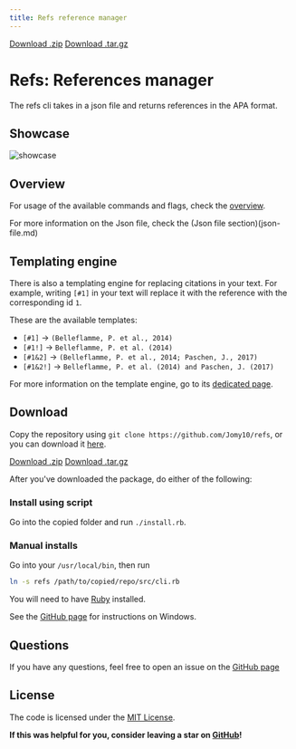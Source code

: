 ```yaml
---
title: Refs reference manager
---
```


<section id="downloads" class="clearfix">
    <a href="https://github.com/Jomy10/refs/zipball/master" id="download-zip" class="button"><span>Download .zip</span></a>
    <a href="https://github.com/Jomy10/refs/tarball/master" id="download-tar-gz" class="button"><span>Download .tar.gz</span></a>
</section>

# Refs: References manager

The refs cli takes in a json file and returns references in the APA format.

## Showcase

![showcase](https://github.com/Jomy10/refs/raw/master/assets/showcase.gif)

## Overview

For usage of the available commands and flags, check the [overview](overview.md).

For more information on the Json file, check the (Json file section)(json-file.md)

## Templating engine

There is also a templating engine for replacing citations in your text. For example, writing `[#1]` in your text will replace it with the reference with the corresponding id `1`.

These are the available templates:
- `[#1]` -> `(Belleflamme, P. et al., 2014)` <!--Matching refs command: `refs short -t par -m 1`-->
- `[#1!]` -> `Belleflamme, P. et al. (2014)` <!--Matching refs command: `refs short -m 1` or `refs short -t def -m 1`-->
- `[#1&2]` -> `(Belleflamme, P. et al., 2014; Paschen, J., 2017)` <!--Matching refs command: `refs short -t par -m 1,2`-->
- `[#1&2!]` -> `Belleflamme, P. et al. (2014) and Paschen, J. (2017)` <!--Matching refs command: `refs short -m 1,2`-->

For more information on the template engine, go to its [dedicated page](templates.md).

## Download
Copy the repository using `git clone https://github.com/Jomy10/refs`, or you can download it [here](https://github.com/Jomy10/refs/releases). 

<section id="downloads" class="clearfix">
    <a href="https://github.com/Jomy10/refs/zipball/master" id="download-zip" class="button"><span>Download .zip</span></a>
    <a href="https://github.com/Jomy10/refs/tarball/master" id="download-tar-gz" class="button"><span>Download .tar.gz</span></a>
</section>

After you've downloaded the package, do either of the following:

### Install using script
Go into the copied folder and run `./install.rb`.

### Manual installs
Go into your `/usr/local/bin`, then run

```bash
ln -s refs /path/to/copied/repo/src/cli.rb
```

You will need to have [Ruby](https://www.ruby-lang.org/en/downloads/) installed.

See the [GitHub page](https://github.com/Jomy10/refs) for instructions on Windows.

## Questions
If you have any questions, feel free to open an issue on the [GitHub page](https://github.com/Jomy10/refs/issues)

## License
The code is licensed under the [MIT License](https://github.com/Jomy10/refs/blob/master/LICENSE).

**If this was helpful for you, consider leaving a star on [GitHub](https://github.com/jomy10/refs)!**